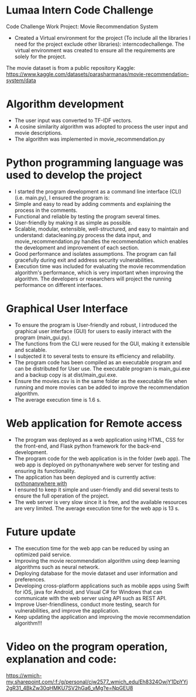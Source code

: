 # Lumaa Intern Code Challenge
Code Challenge Work Project: Movie Recommendation System

* Created a Virtual environment for the project (To include all the libraries I need for the project exclude other libraries): interncodechallenge. The virtual environment was created to ensure all the requirements are solely for the project.

The movie dataset is from a public repository Kaggle: https://www.kaggle.com/datasets/parasharmanas/movie-recommendation-system/data

# Algorithm development
* The user input was converted to TF-IDF vectors.
* A cosine similarity algorithm was adopted to process the user input and movie descriptions.
* The algorithm was implemented in movie_recommendation.py

# Python programming language was used to develop the project
* I started the program development as a command line interface (CLI) (i.e. main.py), I ensured the program is:
* Simple and easy to read by adding comments and explaining the process in the comments.
* Functional and reliable by testing the program several times.
* User-friendly by making it as simple as possible.
* Scalable, modular, extensible, well-structured, and easy to maintain and understand: datacleaning.py process the data input, and movie_recommendation.py handles the recommendation which enables the development and improvement of each section.
* Good performance and isolates assumptions. The program can fail gracefully during exit and address security vulnerabilities.
* Execution time was included for evaluating the movie recommendation algorithm's performance, which is very important when improving the algorithm. The developers or researchers will project the running performance on different interfaces.

# Graphical User Interface

* To ensure the program is User-friendly and robust, I introduced the graphical user interface (GUI) for users to easily interact with the program (main_gui.py).
* The functions from the CLI were reused for the GUI, making it extensible and scalable.
* I subjected it to several tests to ensure its efficiency and reliability.
* The program code has been compiled as an executable program and can be distributed for User use. The executable program is main_gui.exe and a backup copy is at dist/main_gui.exe.
* Ensure the movies.csv is in the same folder as the executable file when running and more movies can be added to improve the recommendation algorithm.
* The average execution time is 1.6 s.

# Web application for Remote access
* The program was deployed as a web application using HTML, CSS for the front-end, and Flask python framework for the back-end development.
* The program code for the web application is in the folder (web app). The web app is deployed on pythonanywhere web server for testing and ensuring its functionality. 
* The application has been deployed and is currently active: [pythonanywhere with ](https://abdul58.pythonanywhere.com/) 
* I ensured to keep it simple and user-friendly and did several tests to ensure the full operation of the project.
* The web server is very slow since it is free, and the available resources are very limited. The average execution  time for the web app is 13 s.

# Future update
* The execution time for the web app can be reduced by using an optimized paid service.
* Improving the movie recommendation algorithm using deep learning algorithms such as neural network.
* Deploying database for the movie dataset and user information and preferences.
* Developing cross-platform applications such as mobile apps using Swift for iOS, java for Android, and Visual C# for Windows that can communicate with the web server using API such as REST API.
* Improve User-friendliness, conduct more testing, search for vulnerabilities, and improve the application.
* Keep updating the application and improving the movie recommendation algorithm!!!

# Video on the program operation, explanation and code:

 https://wmich-my.sharepoint.com/:f:/g/personal/cjw2577_wmich_edu/Eh8324OwjY1DpYYj2gR31_4BkZw30qHMKU7SV2hGa6_vMg?e=NpGEU8

